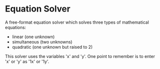 # Equation Solver
A free-format equation solver which solves three types of mathematical equations:
* linear (one unknown)
* simultaneous (two unknowns)
* quadratic (one unknown but raised to 2)

This solver uses the variables 'x' and 'y'.
One point to remember is to enter 'x' or 'y' as '1x' or '1y'.
